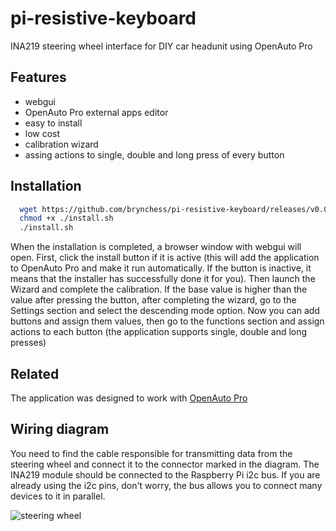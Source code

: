 # pi-resistive-keyboard
INA219 steering wheel interface for DIY car headunit using OpenAuto Pro


## Features

- webgui
- OpenAuto Pro external apps editor
- easy to install
- low cost
- calibration wizard
- assing actions to single, double and long press of every button
## Installation



```bash
  wget https://github.com/brynchess/pi-resistive-keyboard/releases/v0.0.2/download/install.sh
  chmod +x ./install.sh
  ./install.sh
```
When the installation is completed, a browser window with webgui will open.
First, click the install button if it is active (this will add the application to OpenAuto Pro and make it run automatically. If the button is inactive, it means that the installer has successfully done it for you). Then launch the Wizard and complete the calibration.
If the base value is higher than the value after pressing the button, after completing the wizard, go to the Settings section and select the descending mode option.
Now you can add buttons and assign them values, then go to the functions section and assign actions to each button (the application supports single, double and long presses)
## Related
The application was designed to work with [OpenAuto Pro](https://bluewavestudio.io/index.php/bluewave-shop/openauto-pro-detail)


## Wiring diagram

You need to find the cable responsible for transmitting data from the steering wheel and connect it to the connector marked in the diagram.
The INA219 module should be connected to the Raspberry Pi i2c bus.
If you are already using the i2c pins, don't worry, the bus allows you to connect many devices to it in parallel.

![steering wheel](https://github.com/brynchess/pi-resistive-keyboard/assets/57867982/020d7f24-393b-47ae-8f44-3593d1fd1a80)
